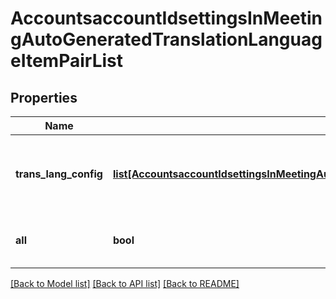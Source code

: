 # AccountsaccountIdsettingsInMeetingAutoGeneratedTranslationLanguageItemPairList

## Properties
Name | Type | Description | Notes
------------ | ------------- | ------------- | -------------
**trans_lang_config** | [**list[AccountsaccountIdsettingsInMeetingAutoGeneratedTranslationLanguageItemPairListTransLangConfig]**](AccountsaccountIdsettingsInMeetingAutoGeneratedTranslationLanguageItemPairListTransLangConfig.md) | The speaking language and caption language list. | [optional] 
**all** | **bool** | The option to select all language pairs. | [optional] 

[[Back to Model list]](../README.md#documentation-for-models) [[Back to API list]](../README.md#documentation-for-api-endpoints) [[Back to README]](../README.md)

